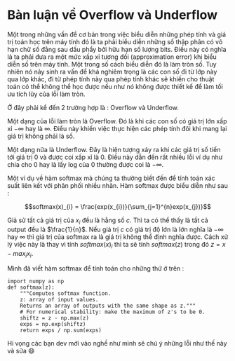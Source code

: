 # Bàn luận về Overflow và Underflow

Một trong những vấn đề cơ bản trong việc biểu diễn những phép tính và giá trị toán học trên máy tính đó là ta phải biểu diễn những số thập phân có vô hạn chữ số đằng sau dấu phẩy bởi hữu hạn số lượng bits. Điều này có nghĩa là ta phải đưa ra một mức xấp xỉ tương đối (approximation error) khi biểu diễn số trên máy tính. Một trong số cách biểu diễn đó là làm tròn số. Tuy nhiên nó nảy sinh ra vấn đề khá nghiêm trọng là các con số đi từ lớp này qua lớp khác, đi từ phép tính này qua phép tính khác sẽ khiến cho thuật toán có thể không thể học được nếu như nó không được thiết kế để làm tối ưu tích lũy của lỗi làm tròn.

Ở đây phải kể đến 2 trường hợp là : Overflow và Underflow.

Một dạng của lỗi làm tròn là Overflow. Đó là khi các con số có giá trị lớn xấp xỉ $-\infty$ hay là $\infty$. Điều này khiến việc thực hiện các phép tính đôi khi mang lại giá trị không phải là số. 

Một dạng nữa là Underflow. Đây là hiện tượng xảy ra khi các giá trị số tiến tới giá trị 0 và được coi xấp xỉ là 0. Điều này dẫn đến rất nhiều lỗi ví dụ như chia cho 0 hay là lấy log của 0 thường được coi là $-\infty$.

Một ví dụ về hàm softmax mà chúng ta thường biết đến để tính toán xác suất liên kết với phân phối nhiều nhãn. Hàm softmax được biểu diễn như sau : 

$$softmax(x)_{i} = \frac{exp(x_{i})}{\sum_{j=1}^{n}exp(x_{j})}$$

Giả sử tất cả giá trị của $x_{i}$ đều là hằng số $c$. Thì ta có thể thấy là tất cả output đều là $\frac{1}{n}$. Nếu giá trị $c$ có giá trị độ lớn là lớn nghĩa là $-\infty$ hay $\infty$ thì giá trị của softmax ra là giá trị không thể định nghĩa được. Cách xử lý việc này là thay vì tính $softmax(x)_{i}$ thì ta sẽ tính $softmax(z)$ trong đó $z=x-max_{i}x_{i}$.

Mình đã viết hàm softmax để tính toán cho những thứ ở trên : 

```
import numpy as np
def softmax(z):
    """Computes softmax function.
    z: array of input values.
    Returns an array of outputs with the same shape as z."""
    # For numerical stability: make the maximum of z's to be 0.
    shiftz = z - np.max(z)
    exps = np.exp(shiftz)
    return exps / np.sum(exps)
```

Hi vọng các bạn dev mới vào nghề như mình sẽ chú ý những lỗi như thế này và sửa :smile: 
